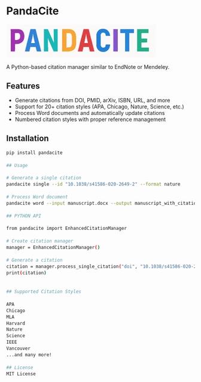 # PandaCite

<img src="logo/pandacite.png" width="400" alt="PandaCite Logo">

A Python-based citation manager similar to EndNote or Mendeley.

## Features

- Generate citations from DOI, PMID, arXiv, ISBN, URL, and more
- Support for 20+ citation styles (APA, Chicago, Nature, Science, etc.)
- Process Word documents and automatically update citations
- Numbered citation styles with proper reference management

## Installation

```bash
pip install pandacite

## Usage

# Generate a single citation
pandacite single --id "10.1038/s41586-020-2649-2" --format nature

# Process Word document
pandacite word --input manuscript.docx --output manuscript_with_citations.docx --format ieee

## PYTHON API

from pandacite import EnhancedCitationManager

# Create citation manager
manager = EnhancedCitationManager()

# Generate a citation
citation = manager.process_single_citation("doi", "10.1038/s41586-020-2649-2", "nature")
print(citation)


## Supported Citation Styles

APA
Chicago
MLA
Harvard
Nature
Science
IEEE
Vancouver
...and many more!

## License
MIT License